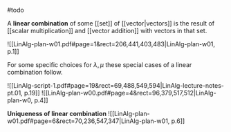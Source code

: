 #todo 

A **linear combination** of some [[set]] of [[vector|vectors]] is the result of [[scalar multiplication]] and [[vector addition]] with vectors in that set.

![[LinAlg-plan-w01.pdf#page=1&rect=206,441,403,483|LinAlg-plan-w01, p.1]]



For some specific choices for $\lambda, \mu$ these special cases of a linear combination follow.

![[LinAlg-script-1.pdf#page=19&rect=69,488,549,594|LinAlg-lecture-notes-pt.01, p.19]]
![[LinAlg-plan-w00.pdf#page=4&rect=96,379,517,512|LinAlg-plan-w0, p.4]]


**Uniqueness of linear combination**
![[LinAlg-plan-w01.pdf#page=6&rect=70,236,547,347|LinAlg-plan-w01, p.6]]

